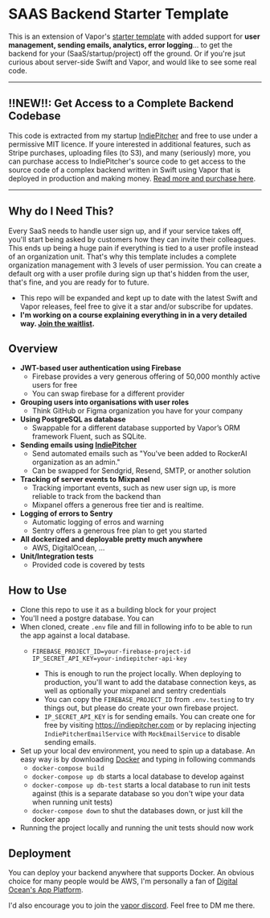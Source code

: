 # SAAS Backend Starter Template

This is an extension of Vapor's [starter template](https://github.com/vapor/template) with added support for **user management, sending emails, analytics, error logging**... to get the backend for your (SaaS/startup/project) off the ground. Or if you're jsut curious about server-side Swift and Vapor, and would like to see some real code.

---

## !!NEW!!: Get Access to a Complete Backend Codebase

This code is extracted from my startup [IndiePitcher](https://indiepitcher.com) and free to use under a permissive MIT licence. If youre interested in additional features, such as Stripe purchases, uploading files (to S3), and many (seriously) more, you can purchase access to IndiePitcher's source code to get access to the source code of a complex backend written in Swift using Vapor that is deployed in production and making money. [Read more and purchase here](https://github.com/petrpavlik/vapor-saas-backend-template/blob/main/PURCHASE_COMPLETE_SOURCE_CODE.md).

---

## Why do I Need This?

Every SaaS needs to handle user sign up, and if your service takes off, you'll start being asked by customers how they can invite their colleagues. This ends up being a huge pain if everything is tied to a user profile instead of an organization unit. That's why this template includes a complete organization management with 3 levels of user permission. You can create a default org with a user profile during sign up that's hidden from the user, that's fine, and you are ready for to future.

- This repo will be expanded and kept up to date with the latest Swift and Vapor releases, feel free to give it a star and/or subscribe for updates.
- **I'm working on a course explaining everything in in a very detailed way. [Join the waitlist](https://tally.so/r/wbdgqg).**

## Overview
- **JWT-based user authentication using Firebase**
  - Firebase provides a very generous offering of 50,000 monthly active users for free
  - You can swap firebase for a different provider
- **Grouping users into organisations with user roles**
  - Think GitHub or Figma organization you have for your company
- **Using PostgreSQL as database**
  - Swappable for a different database supported by Vapor’s ORM framework Fluent, such as SQLite.
- **Sending emails using [IndiePitcher](https://indiepitcher.com)**
  - Send automated emails such as "You've been added to RockerAI organization as an admin."
  - Can be swapped for Sendgrid, Resend, SMTP, or another solution
- **Tracking of server events to Mixpanel**
  - Tracking important events, such as new user sign up, is more reliable to track from the backend than
  - Mixpanel offers a generous free tier and is realtime.
- **Logging of errors to Sentry**
  - Automatic logging of erros and warning
  - Sentry offers a generous free plan to get you started
- **All dockerized and deployable pretty much anywhere**
  - AWS, DigitalOcean, ...
- **Unit/Integration tests**
  - Provided code is covered by tests


 
## How to Use
- Clone this repo to use it as a building block for your project
- You'll need a postgre database. You can 
- When cloned, create `.env` file and fill in following info to be able to run the app against a local database.
  - ```
    FIREBASE_PROJECT_ID=your-firebase-project-id
    IP_SECRET_API_KEY=your-indiepitcher-api-key
    ```
    - This is enough to run the project locally. When deploying to production, you'll want to add the database connection keys, as well as optionally your mixpanel and sentry credentials
    - You can copy the `FIREBASE_PROJECT_ID` from `.env.testing` to try things out, but please do create your own firebase project.
    - `IP_SECRET_API_KEY` is for sending emails. You can create one for free by visiting https://indiepitcher.com or by replacing injecting `IndiePitcherEmailService` with `MockEmailService` to disable sending emails.
- Set up your local dev environment, you need to spin up a database. An easy way is by downloading [Docker](https://www.docker.com) and typing in following commands
  - `docker-compose build`
  - `docker-compose up db` starts a local database to develop against
  - `docker-compose up db-test` starts a local database to run init tests against (this is a separate database so you don't wipe your data when running unit tests)
  - `docker-compose down` to shut the databases down, or just kill the docker app
- Running the project locally and running the unit tests should now work



## Deployment
You can deploy your backend anywhere that supports Docker. An obvious choice for many people would be AWS, I'm personally a fan of [Digital Ocean's App Platform](https://m.do.co/c/9e21fc78af92). 

I'd also encourage you to join the [vapor discord](https://discord.gg/vapor). Feel free to DM me there.

